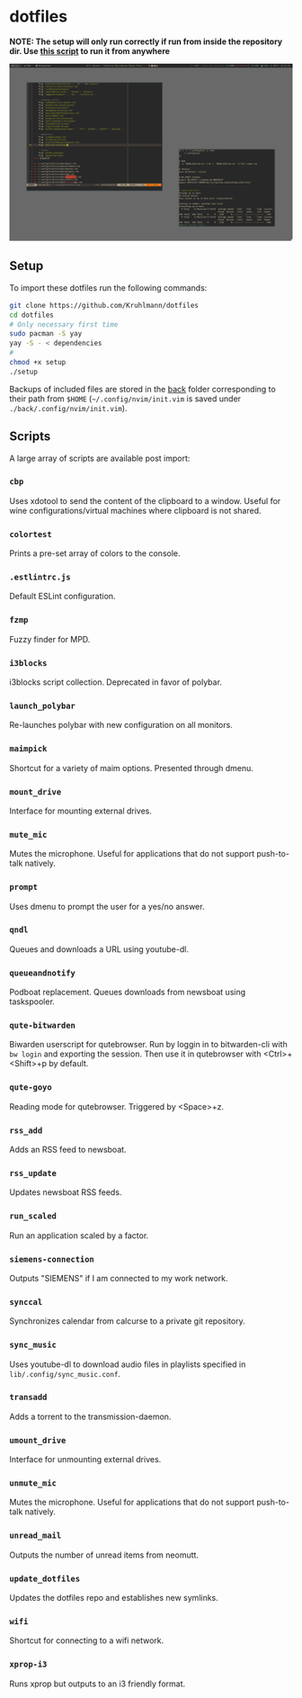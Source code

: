 # dotfiles

**NOTE: The setup will only run correctly if run from inside the repository dir. Use [this script](https://github.com/Kruhlmann/dotfiles/blob/master/lib/.scripts/update_dotfiles) to run it from anywhere**

![demo](demo.png)

## Setup

To import these dotfiles run the following commands:

```sh
git clone https://github.com/Kruhlmann/dotfiles
cd dotfiles
# Only necessary first time
sudo pacman -S yay
yay -S - < dependencies
#
chmod +x setup
./setup
```

Backups of included files are stored in the [back](back) folder corresponding
to their path from `$HOME` (`~/.config/nvim/init.vim` is saved under
`./back/.config/nvim/init.vim`).

## Scripts

A large array of scripts are available post import:

### `cbp`

Uses xdotool to send the content of the clipboard to a window. Useful for wine configurations/virtual machines where clipboard is not shared.

### `colortest`

Prints a pre-set array of colors to the console.

### `.estlintrc.js`

Default ESLint configuration.

### `fzmp`

Fuzzy finder for MPD.

### `i3blocks`

i3blocks script collection. Deprecated in favor of polybar.

### `launch_polybar`

Re-launches polybar with new configuration on all monitors.

### `maimpick`

Shortcut for a variety of maim options. Presented through dmenu.

### `mount_drive`

Interface for mounting external drives.

### `mute_mic`

Mutes the microphone. Useful for applications that do not support push-to-talk natively.

### `prompt`

Uses dmenu to prompt the user for a yes/no answer.

### `qndl`

Queues and downloads a URL using youtube-dl.

### `queueandnotify`

Podboat replacement. Queues downloads from newsboat using taskspooler.

### `qute-bitwarden`

Biwarden userscript for qutebrowser. Run by loggin in to bitwarden-cli with `bw login` and exporting the session. Then use it in qutebrowser with \<Ctrl\>+\<Shift\>+p by default.

### `qute-goyo`

Reading mode for qutebrowser. Triggered by \<Space\>+z.

### `rss_add`

Adds an RSS feed to newsboat.

### `rss_update`

Updates newsboat RSS feeds.

### `run_scaled`

Run an application scaled by a factor.

### `siemens-connection`

Outputs "SIEMENS" if I am connected to my work network.

### `synccal`

Synchronizes calendar from calcurse to a private git repository.

### `sync_music`

Uses youtube-dl to download audio files in playlists specified in `lib/.config/sync_music.conf`.

### `transadd`

Adds a torrent to the transmission-daemon.

### `umount_drive`

Interface for unmounting external drives.

### `unmute_mic`

Mutes the microphone. Useful for applications that do not support push-to-talk natively.

### `unread_mail`

Outputs the number of unread items from neomutt.

### `update_dotfiles`

Updates the dotfiles repo and establishes new symlinks.

### `wifi`

Shortcut for connecting to a wifi network.

### `xprop-i3`

Runs xprop but outputs to an i3 friendly format.
